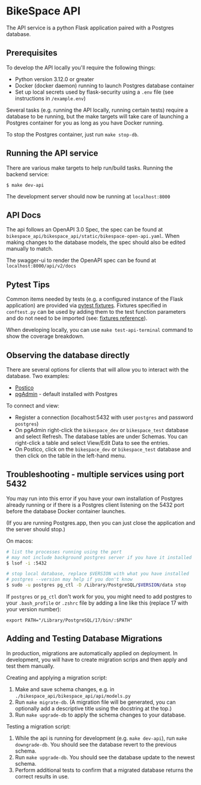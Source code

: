 # BikeSpace API
The API service is a python Flask application paired with a Postgres database.

## Prerequisites

To develop the API locally you'll require the following things:
 - Python version 3.12.0 or greater
 - Docker (docker daemon) running to launch Postgres database container
 - Set up local secrets used by flask-security using a `.env` file (see instructions in `/example.env`)

Several tasks (e.g. running the API locally, running certain tests) require a database to be running, but the make targets will take care of launching a Postgres container for you as long as you have Docker running.

To stop the Postgres container, just run `make stop-db`.

## Running the API service

There are various make targets to help run/build tasks.
Running the backend service:
```shell 
$ make dev-api
```
The development server should now be running at `localhost:8000`

## API Docs

The api follows an OpenAPI 3.0 Spec, the spec can be found at `bikespace_api/bikespace_api/static/bikespace-open-api.yaml`. When making changes to the database models, the spec should also be edited manually to match.

The swagger-ui to render the OpenAPI spec can be found at `localhost:8000/api/v2/docs`

## Pytest Tips

Common items needed by tests (e.g. a configured instance of the Flask application) are provided via [pytest fixtures](https://docs.pytest.org/en/stable/how-to/fixtures.html). Fixtures specified in `conftest.py` can be used by adding them to the test function parameters and do not need to be imported (see: [fixtures reference](https://docs.pytest.org/en/stable/reference/fixtures.html#conftest-py-sharing-fixtures-across-multiple-files)).

When developing locally, you can use `make test-api-terminal` command to show the coverage breakdown.

## Observing the database directly

There are several options for clients that will allow you to interact with the database. Two examples:

- [Postico](https://eggerapps.at/postico2/)
- [pgAdmin](https://www.pgadmin.org/) - default installed with Postgres

To connect and view:

- Register a connection (localhost:5432 with user `postgres` and password `postgres`)
- On pgAdmin right-click the `bikespace_dev` or `bikespace_test` database and select Refresh. The database tables are under Schemas. You can right-click a table and select View/Edit Data to see the entries.
- On Postico, click on the `bikespace_dev` or `bikespace_test` database and then click on the table in the left-hand menu.


## Troubleshooting - multiple services using port 5432

You may run into this error if you have your own installation of Postgres already running or if there is a Postgres client listening on the 5432 port before the database Docker container launches.

(If you are running Postgres.app, then you can just close the application and the server should stop.)

On macos:

```bash
# list the processes running using the port
# may not include background postgres server if you have it installed
$ lsof -i :5432 

# stop local database, replace $VERSION with what you have installed
# postgres --version may help if you don't know
$ sudo -u postgres pg_ctl -D /Library/PostgreSQL/$VERSION/data stop
```

If `postgres` or `pg_ctl` don't work for you, you might need to add postgres to your `.bash_profile` or `.zshrc` file by adding a line like this (replace 17 with your version number):

```
export PATH="/Library/PostgreSQL/17/bin/:$PATH"
```

## Adding and Testing Database Migrations

In production, migrations are automatically applied on deployment. In development, you will have to create migration scrips and then apply and test them manually.

Creating and applying a migration script:

1. Make and save schema changes, e.g. in `./bikespace_api/bikespace_api/api/models.py`
2. Run `make migrate-db`. (A migration file will be generated, you can optionally add a descriptive title using the docstring at the top.)
3. Run `make upgrade-db` to apply the schema changes to your database.

Testing a migration script:

1. While the api is running for development (e.g. `make dev-api`), run `make downgrade-db`. You should see the database revert to the previous schema.
2. Run `make upgrade-db`. You should see the database update to the newest schema.
3. Perform additional tests to confirm that a migrated database returns the correct results in use.
